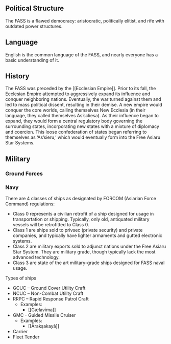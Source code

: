 ## Political Structure
The FASS is a flawed democracy: aristocratic, politically elitist, and rife with outdated power structures.

<!---
TODO: Central governing body?  Leader/president?
-->
## Language
English is the common language of the FASS, and nearly everyone has a basic understanding of it.

<!---
TODO: Why English?  Their language seems different (As’scliesa, ‘As’sieru’).
-->
## History
The FASS was preceded by the [[Ecclesian Empire]]. Prior to its fall, the Ecclesian Empire attempted to aggressively expand its influence and conquer neighboring nations. Eventually, the war turned against them and led to mass political dissent, resulting in their demise. A new empire would conquer the core worlds, calling themselves New Ecclesia (in their language, they called themselves As’scliesa). As their influence began to expand, they would form a central regulatory body governing the surrounding states, incorporating new states with a mixture of diplomacy and coercion. This loose confederation of states began referring to themselves as ‘As’sieru,’ which would eventually form into the Free Asiaru Star Systems.

## Military
### Ground Forces
<!---
TODO
-->
### Navy
There are 4 classes of ships as designated by FORCOM (Asiarian Force Command) regulations:
* Class 0 represents a civilian retrofit of a ship designed for usage in transportation or shipping. Typically, only old, antiquated military vessels will be retrofitted to Class 0.
* Class 1 are ships sold to privsec (private security) and private companies, and typically have lighter armaments and gutted electronic systems.
* Class 2 are military exports sold to adjunct nations under the Free Asiaru Star System. They are military grade, though typically lack the most advanced technology.
* Class 3 are state of the art military-grade ships designed for FASS naval usage.

Types of ships
- GCUC – Ground Cover Utility Craft
- NCUC – Non-Combat Utility Craft
- RRPC – Rapid Response Patrol Craft
	- Examples:
		- [[Gælavīma]]
- GMC - Guided Missile Cruiser
	- Examples:
		- [[Ārakṣakayā]]
- Carrier
- Fleet Tender